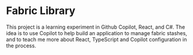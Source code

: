 # Fabric Library

This project is a learning experiment in Github Copilot, React, and C#. The idea is to use Copilot to help build an application to manage fabric stashes, and to teach me more about React, TypeScript and Copilot configuration in the process.